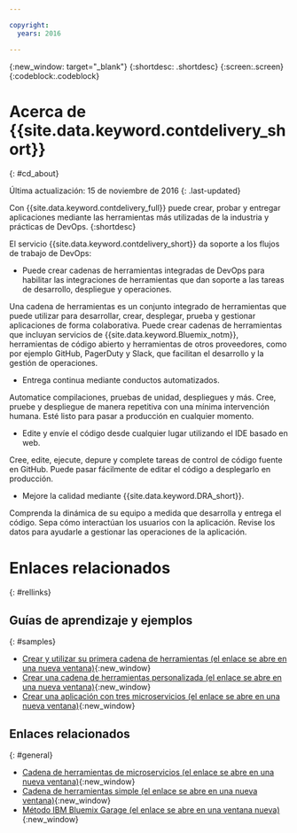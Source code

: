 ```yaml
---

copyright:
  years: 2016

---
```


{:new_window: target="_blank"}
{:shortdesc: .shortdesc}
{:screen:.screen}
{:codeblock:.codeblock}


# Acerca de {{site.data.keyword.contdelivery_short}}    
{: #cd_about}  

Última actualización: 15 de noviembre de 2016
{: .last-updated}

Con {{site.data.keyword.contdelivery_full}} puede crear, probar y entregar aplicaciones mediante las herramientas más utilizadas de la industria y prácticas de DevOps.
{:shortdesc}

El servicio {{site.data.keyword.contdelivery_short}} da soporte a los flujos de trabajo de DevOps: 

 * Puede crear cadenas de herramientas integradas de DevOps para habilitar las integraciones de herramientas que dan soporte a las tareas de desarrollo, despliegue y operaciones.  
 
  Una cadena de herramientas es un conjunto integrado de herramientas que puede utilizar para desarrollar, crear, desplegar, prueba y gestionar aplicaciones de forma colaborativa. Puede crear cadenas de herramientas que incluyan servicios de {{site.data.keyword.Bluemix_notm}}, herramientas de código abierto y herramientas de otros proveedores, como por ejemplo GitHub, PagerDuty y Slack, que facilitan el desarrollo y la gestión de operaciones. 
 
 * Entrega continua mediante conductos automatizados. 
 
  Automatice compilaciones, pruebas de unidad, despliegues y más. Cree, pruebe y despliegue de manera repetitiva con una mínima intervención humana. Esté listo para pasar a producción en cualquier momento.
 
 * Edite y envíe el código desde cualquier lugar utilizando el IDE basado en web.  
 
  Cree, edite, ejecute, depure y complete tareas de control de código fuente en GitHub. Puede pasar fácilmente de editar el código a desplegarlo en producción. 
 
 * Mejore la calidad mediante {{site.data.keyword.DRA_short}}. 
 
  Comprenda la dinámica de su equipo a medida que desarrolla y entrega el código. Sepa cómo interactúan los usuarios con la aplicación. Revise los datos para ayudarle a gestionar las operaciones de la aplicación.
  
 
# Enlaces relacionados
{: #rellinks}

## Guías de aprendizaje y ejemplos
{: #samples}

* [Crear y utilizar su primera cadena de herramientas (el enlace se abre en una nueva ventana)](https://www.ibm.com/devops/method/tutorials/tutorial_toolchain_flow){:new_window}
* [Crear una cadena de herramientas personalizada (el enlace se abre en una nueva ventana)](https://www.ibm.com/devops/method/tutorials/tutorial_toolchain_custom){:new_window}
* [Crear una aplicación con tres microservicios (el enlace se abre en una nueva ventana)](https://www.ibm.com/devops/method/tutorials/tutorial_toolchain_microservices){:new_window}

## Enlaces relacionados
{: #general}

* [Cadena de herramientas de microservicios (el enlace se abre en una nueva ventana)](https://www.ibm.com/devops/method/toolchains/microservices_toolchain){:new_window}
* [Cadena de herramientas simple (el enlace se abre en una nueva ventana)](https://www.ibm.com/devops/method/toolchains/simple_toolchain){:new_window}
* [Método IBM Bluemix Garage (el enlace se abre en una ventana nueva)](https://www.ibm.com/devops/method){:new_window}
